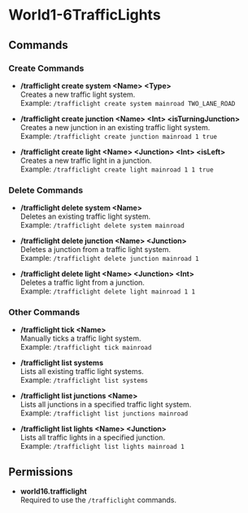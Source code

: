 # World1-6TrafficLights

## Commands

### Create Commands
- **/trafficlight create system \<Name\> \<Type\>**  
  Creates a new traffic light system.  
  Example: `/trafficlight create system mainroad TWO_LANE_ROAD`

- **/trafficlight create junction \<Name\> \<Int\> \<isTurningJunction\>**  
  Creates a new junction in an existing traffic light system.  
  Example: `/trafficlight create junction mainroad 1 true`

- **/trafficlight create light \<Name\> \<Junction\> \<Int\> \<isLeft\>**  
  Creates a new traffic light in a junction.  
  Example: `/trafficlight create light mainroad 1 1 true`

### Delete Commands
- **/trafficlight delete system \<Name\>**  
  Deletes an existing traffic light system.  
  Example: `/trafficlight delete system mainroad`

- **/trafficlight delete junction \<Name\> \<Junction\>**  
  Deletes a junction from a traffic light system.  
  Example: `/trafficlight delete junction mainroad 1`

- **/trafficlight delete light \<Name\> \<Junction\> \<Int\>**  
  Deletes a traffic light from a junction.  
  Example: `/trafficlight delete light mainroad 1 1`

### Other Commands
- **/trafficlight tick \<Name\>**  
  Manually ticks a traffic light system.  
  Example: `/trafficlight tick mainroad`

- **/trafficlight list systems**  
  Lists all existing traffic light systems.  
  Example: `/trafficlight list systems`

- **/trafficlight list junctions \<Name\>**  
  Lists all junctions in a specified traffic light system.  
  Example: `/trafficlight list junctions mainroad`

- **/trafficlight list lights \<Name\> \<Junction\>**  
  Lists all traffic lights in a specified junction.  
  Example: `/trafficlight list lights mainroad 1`

## Permissions
- **world16.trafficlight**  
  Required to use the `/trafficlight` commands.